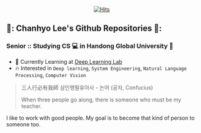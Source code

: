 <div align=center>
  
[![Hits](https://hits.seeyoufarm.com/api/count/incr/badge.svg?url=https%3A%2F%2Fgithub.com%2FChanhyoLee%2F&count_bg=%2379C83D&title_bg=%23555555&icon=&icon_color=%23E7E7E7&title=hits&edge_flat=false)](https://hits.seeyoufarm.com)
  
</div>

## 👋: Chanhyo Lee's Github Repositories 📂:
### Senior :: Studying CS 💻 in Handong Global University 🏫

- 📖 Currently Learning at [Deep Learning Lab](http://deeplearninglab.handong.edu)
- 🔥 Interested in `Deep learning`, `System Engineering`, `Natural Language Processing`, `Computer Vision`

> 三人行必有我師 삼인행필유아사 - 논어 (공자, Confucius)
> 
> When three people go along, there is someone who must be my teacher.

I like to work with good people. 
My goal is to become that kind of person to someone too.
